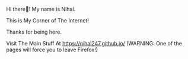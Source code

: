 Hi there👋! My name is Nihal.

This is My Corner of The Internet!

Thanks for being here.

Visit The Main Stuff At https://nihal247.github.io/ (WARNING: One of the pages will force you to leave Firefox!)
